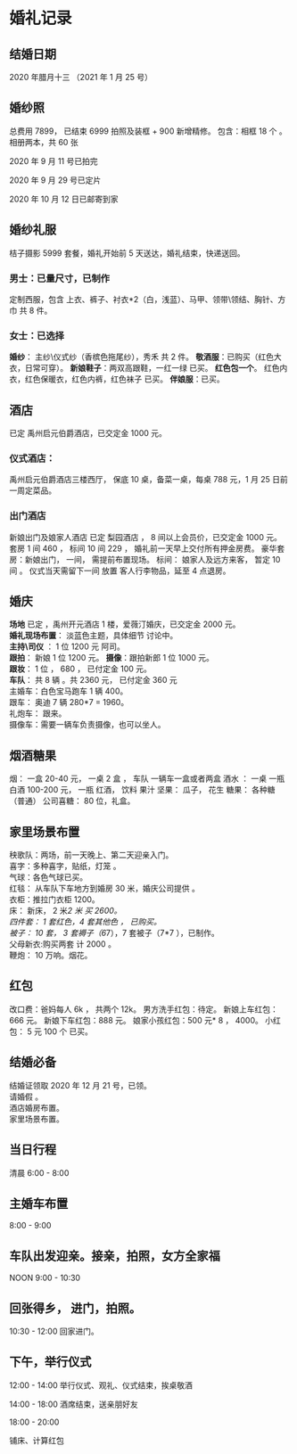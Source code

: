 # 婚礼记录

## 结婚日期

2020 年腊月十三 （2021 年 1 月 25 号）

## 婚纱照

总费用 7899， 已结束
6999 拍照及装框 + 900 新增精修。
包含：相框 18 个 。 相册两本，共 60 张

2020 年 9 月 11 号已拍完

2020 年 9 月 29 号已定片

2020 年 10 月 12 日已邮寄到家

## 婚纱礼服

桔子摄影 5999 套餐，婚礼开始前 5 天送达，婚礼结束，快递送回。

### 男士：已量尺寸，已制作

定制西服，包含 上衣、裤子、衬衣\*2（白，浅蓝）、马甲、领带\领结、胸针、方巾 共 8 件。

### 女士：已选择

**婚纱**： 主纱\仪式纱（香槟色拖尾纱），秀禾 共 2 件。
**敬酒服**：已购买（红色大衣，日常可穿）。
**新娘鞋子**：两双高跟鞋，一红一绿 已买。
**红色包一个**。
红色内衣，红色保暖衣，红色内裤，红色袜子 已买。
**伴娘服**：已买。

## 酒店

已定 禹州启元伯爵酒店，已交定金 1000 元。

### 仪式酒店：

禹州启元伯爵酒店三楼西厅， 保底 10 桌，备菜一桌，每桌 788 元，1 月 25 日前一周定菜品。

### 出门酒店

新娘出门及娘家人酒店 已定 梨园酒店 ， 8 间以上会员价，已交定金 1000 元。
套房 1 间 460 ， 标间 10 间 229 ， 婚礼前一天早上交付所有押金房费。
豪华套房：新娘出门， 一间， 需提前布置现场。
标间： 娘家人及远方来客， 暂定 10 间 。
仪式当天需留下一间 放置 客人行李物品，延至 4 点退房。

## 婚庆

**场地** 已定 ，禹州开元酒店 1 楼，爱薇汀婚庆，已交定金 2000 元。  
**婚礼现场布置**： 淡蓝色主题，具体细节 讨论中。  
**主持\司仪** ： 1 位 1200 元 阿司。  
**跟拍**： 新娘 1 位 1200 元。
**摄像**：跟拍新郎 1 位 1000 元。  
**跟妆**： 1 位 ， 680 ， 已付定金 100 元。  
**车队**： 共 8 辆 。共 2360 元， 已付定金 360 元  
 主婚车：白色宝马跑车 1 辆 400。  
 跟车： 奥迪 7 辆 280\*7 = 1960。  
 礼炮车： 跟来。  
摄像车：需要一辆车负责摄像，也可以坐人。

## 烟酒糖果

烟： 一盒 20-40 元， 一桌 2 盒 ， 车队 一辆车一盒或者两盒
酒水 ： 一桌 一瓶白酒 100-200 元， 一瓶 红酒， 饮料 果汁
坚果： 瓜子， 花生
糖果： 各种糖（普通）
公司喜糖： 80 位，礼盒。

## 家里场景布置

秧歌队：两场，前一天晚上、第二天迎亲入门。  
喜字：多种喜字，贴纸，灯笼 。  
气球：各色气球已买。  
红毯： 从车队下车地方到婚房 30 米，婚庆公司提供 。  
衣柜：推拉门衣柜 1200。  
床： 新床， 2 米*2 米 买 2600。  
四件套： 1 套红色，4 套其他色 ， 已购买。  
被子： 10 套， 3 套褥子（6*7），7 套被子（7\*7 ），已制作。  
父母新衣:购买两套 计 2000 。  
鞭炮： 10 万响。烟花。

## 红包

改口费：爸妈每人 6k ， 共两个 12k。
男方洗手红包：待定。
新娘上车红包：666 元。
新娘下车红包：888 元。
娘家小孩红包：500 元\* 8 ， 4000。
小红包： 5 元 100 个 已买。

## 结婚必备

结婚证领取 2020 年 12 月 21 号，已领。  
请婚假 。  
酒店婚房布置。  
家里场景布置。

## 当日行程

清晨
6:00 - 8:00

## 主婚车布置

8:00 - 9:00

## 车队出发迎亲。接亲，拍照，女方全家福

NOON
9:00 - 10:30

## 回张得乡， 进门，拍照。

10:30 - 12:00
回家进门。

## 下午，举行仪式

12:00 - 14:00
举行仪式、观礼、仪式结束，挨桌敬酒

14:00 - 18:00
酒席结束，送亲朋好友

18:00 - 20:00

铺床、计算红包
